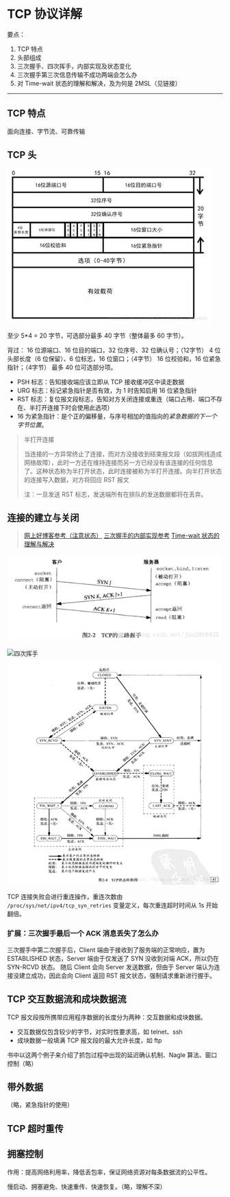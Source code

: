 # TCP 协议详解

要点：
1. TCP 特点
2. 头部组成
3. 三次握手、四次挥手，内部实现及状态变化
4. 三次握手第三次信息传输不成功两端会怎么办
5. 对 Time-wait 状态的理解和解决，及为何是 2MSL（见链接）

---

## TCP 特点

面向连接、字节流、可靠传输

## TCP 头

![tcp headers](./assets/tcp_headers.png)

至少 5*4 = 20 字节，可选部分最多 40 字节（整体最多 60 字节）。

背过：
16 位源端口、16 位目的端口，32 位序号、32 位确认号；（12字节）
4 位头部长度（6 位保留）、6 位标志，16 位窗口；（4字节）
16 位校验和，16 位紧急指针；（4字节）
最多 40 位可选部分项。

- PSH 标志：告知接收端应该立即从 TCP 接收缓冲区中读走数据
- URG 标志：标记紧急指针是否有效，为 1 时告知启用 16 位紧急指针
- RST 标志：复位报文段标志，告知对方关闭连接或重连（端口占用、端口不存在、半打开连接下时会使用此选项）
- 16 为紧急指针：是个正的偏移量，与序号相加的值指向的*紧急数据的下一个字节位置*。

> 半打开连接
>
> 当连接的一方异常终止了连接，而对方没接收到结束报文段（如拔网线造成网络故障），此时一方还在维持连接而另一方已经没有该连接的任何信息了。这种状态称为半打开状态，此时连接被称为半打开连接。向半打开状态的连接写入数据，对方将回应 RST 报文
>
> 注：一旦发送 RST 标志，发送端所有在排队的发送数据都将在丢弃。

## 连接的建立与关闭

> [网上好博客参考（注意状态）](https://blog.csdn.net/jun2016425/article/details/81506353)
> [三次握手的内部实现参考](../tcpIpNetProgramming/README.md#三次握手的内部实现)
> [Time-wait 状态的理解与解决](../tcpIpNetProgramming/README.md#time-wait-状态的理解与解决)

![三次握手](./assets/tcp_3_handshakes.png)

![四次挥手](../tcpIpNetProgramming/assets/tcp_4_wavehands.png)

![tcp 状态转移总图](./assets/tcp_states.png)

TCP 连接失败会进行重连操作，重连次数由 `/proc/sys/net/ipv4/tcp_syn_retries` 变量定义，每次重连超时时间从 1s 开始翻倍。

### 扩展：三次握手最后一个 ACK 消息丢失了怎么办

三次握手中第二次握手后，Client 端由于接收到了服务端的正常响应，置为 ESTABLISHED 状态，Server 端由于仅发送了 SYN 没收到对端 ACK，所以仍在 SYN-RCVD 状态。
随后 Client 会向 Server 发送数据，但由于 Server 端认为连接没建立成功，因此会向 Client 返回 RST 报文状态，强制请求重新进行握手。

## TCP 交互数据流和成块数据流

TCP 报文段按所携带应用程序数据的长度分为两种：交互数据和成块数据。

- 交互数据仅包含较少的字节，对实时性要求高，如 telnet、ssh
- 成块数据一般填满 TCP 报文段的最大允许长度，如 ftp

书中以这两个例子来介绍了抓包过程中出现的延迟确认机制、Nagle 算法、窗口控制（略）

## 带外数据

（略，紧急指针的使用）

## TCP 超时重传

## 拥塞控制

作用：提高网络利用率，降低丢包率，保证网络资源对每条数据流的公平性。

慢启动、拥塞避免、快速重传、快速恢复。（略，理解不深）
